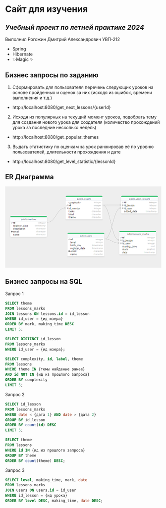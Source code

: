 # Сайт для изучения

## _Учебный проект по летней практике 2024_

Выполнил Рогожин Дмитрий Александрович УВП-212

- Spring
- Hibernate
- ✨Magic ✨

## Бизнес запросы по заданию

1. Сформировать для пользователя перечень следующих уроков на основе пройденных и оценок за них (исходя из ошибок,
   времени выполнения и т.д.)

- http://localhost:8080/get_next_lessons/{userId}

2. Исходя из популярных на текущий момент уроков, подобрать тему для создания нового урока для создателя (количество
   прохождений урока за последние несколько недель)

- http://localhost:8080/get_popular_themes

3. Выдать статистику по оценкам за урок ранжировав её по уровню пользователей, длительности прохождения и дате

- http://localhost:8080/get_level_statistic/{lessonId}

## ER Диаграмма

![img.png](img.png)

## Бизнес запросы на SQL

Запрос 1

```SQL
SELECT theme
FROM lessons_marks
JOIN lessons ON lessons.id = id_lesson
WHERE id_user = {ид юзера}
ORDER BY mark, making_time DESC
LIMIT 5;
```

```SQL
SELECT DISTINCT id_lesson
FROM lessons_marks
WHERE id_user = {ид юзера};
```

```SQL
SELECT complexity, id, label, theme
FROM lessons
WHERE theme IN {темы найденые ранее}
AND id NOT IN {ид из прошлого запроса}
ORDER BY complexity
LIMIT 5;
```

Запрос 2

```SQL
SELECT id_lesson
FROM lessons_marks
WHERE date < {дата 1} AND date > {дата 2}
GROUP BY id_lesson
ORDER BY count(id) DESC
LIMIT 5;
```

```SQL
SELECT theme
FROM lessons
WHERE id IN {ид из прошлого запроса}
GROUP BY theme
ORDER BY count(theme) DESC;
```

Запрос 3

```SQL
SELECT level, making_time, mark, date
FROM lessons_marks
JOIN users ON users.id = id_user
WHERE id_lesson = {ид урока}
ORDER BY level DESC, making_time, date DESC;
```
